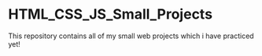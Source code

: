 # HTML_CSS_JS_Small_Projects
 This repository contains all of my small web projects which i have practiced yet!
